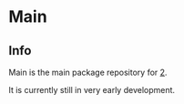 # Main

## Info
Main is the main package repository for [2](https://github.com/Toxikuu/2).

It is currently still in very early development.
